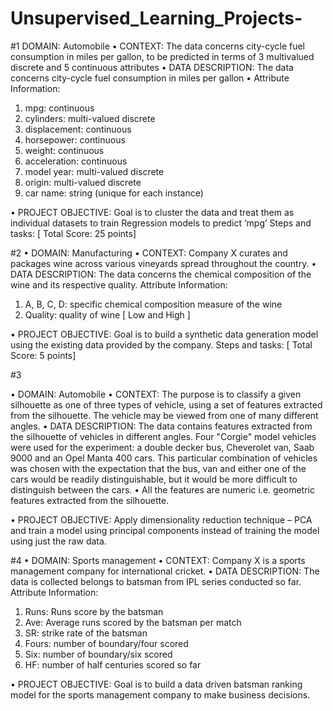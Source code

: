 # Unsupervised_Learning_Projects-
#1
DOMAIN: Automobile 
• CONTEXT: The data concerns city-cycle fuel consumption in miles per gallon, to be predicted in terms of 3 multivalued discrete and 5 
continuous attributes 
• DATA DESCRIPTION: The data concerns city-cycle fuel consumption in miles per gallon 
• Attribute Information: 
1. mpg: continuous
2. cylinders: multi-valued discrete
3. displacement: continuous
4. horsepower: continuous
5. weight: continuous
6. acceleration: continuous
7. model year: multi-valued discrete
8. origin: multi-valued discrete
9. car name: string (unique for each instance) 

• PROJECT OBJECTIVE: Goal is to cluster the data and treat them as individual datasets to train Regression models to predict ‘mpg’ 
Steps and tasks: [ Total Score: 25 points]

#2
• DOMAIN: Manufacturing 
• CONTEXT: Company X curates and packages wine across various vineyards spread throughout the country.
• DATA DESCRIPTION: The data concerns the chemical composition of the wine and its respective quality.
Attribute Information: 
1. A, B, C, D: specific chemical composition measure of the wine
2. Quality: quality of wine [ Low and High ]

• PROJECT OBJECTIVE: Goal is to build a synthetic data generation model using the existing data provided by the company.
Steps and tasks: [ Total Score: 5 points]

#3

• DOMAIN: Automobile 
• CONTEXT: The purpose is to classify a given silhouette as one of three types of vehicle, using a set of features extracted from the silhouette. 
The vehicle may be viewed from one of many different angles.
• DATA DESCRIPTION: The data contains features extracted from the silhouette of vehicles in different angles. Four "Corgie" model vehicles 
were used for the experiment: a double decker bus, Cheverolet van, Saab 9000 and an Opel Manta 400 cars. This particular combination of 
vehicles was chosen with the expectation that the bus, van and either one of the cars would be readily distinguishable, but it would be more 
difficult to distinguish between the cars.
• All the features are numeric i.e. geometric features extracted from the silhouette.

• PROJECT OBJECTIVE: Apply dimensionality reduction technique – PCA and train a model using principal components instead of training the 
model using just the raw data.

#4
• DOMAIN: Sports management 
• CONTEXT: Company X is a sports management company for international cricket. 
• DATA DESCRIPTION: The data is collected belongs to batsman from IPL series conducted so far. Attribute Information: 
1. Runs: Runs score by the batsman
2. Ave: Average runs scored by the batsman per match
3. SR: strike rate of the batsman
4. Fours: number of boundary/four scored
5. Six: number of boundary/six scored
6. HF: number of half centuries scored so far

• PROJECT OBJECTIVE: Goal is to build a data driven batsman ranking model for the sports management company to make business decisions.


